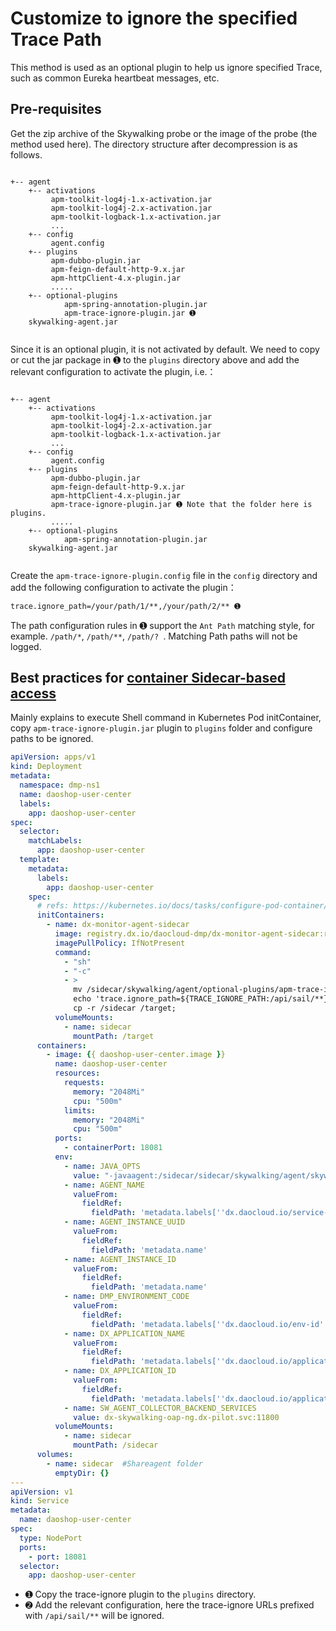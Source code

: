 # Customize to ignore the specified Trace Path

This method is used as an optional plugin to help us ignore specified Trace, such as common Eureka heartbeat messages, etc.

## Pre-requisites

Get the zip archive of the Skywalking probe or the image of the probe (the method used here). The directory structure after decompression is as follows.

```

+-- agent
    +-- activations
         apm-toolkit-log4j-1.x-activation.jar
         apm-toolkit-log4j-2.x-activation.jar
         apm-toolkit-logback-1.x-activation.jar
         ...
    +-- config
         agent.config  
    +-- plugins
         apm-dubbo-plugin.jar
         apm-feign-default-http-9.x.jar
         apm-httpClient-4.x-plugin.jar
         .....
    +-- optional-plugins
    		apm-spring-annotation-plugin.jar 
    		apm-trace-ignore-plugin.jar ➊
    skywalking-agent.jar
    
```

Since it is an optional plugin, it is not activated by default. We need to copy or cut the jar package in ➊ to the `plugins` directory above and add the relevant configuration to activate the plugin, i.e.：

```

+-- agent
    +-- activations
         apm-toolkit-log4j-1.x-activation.jar
         apm-toolkit-log4j-2.x-activation.jar
         apm-toolkit-logback-1.x-activation.jar
         ...
    +-- config
         agent.config  
    +-- plugins
         apm-dubbo-plugin.jar
         apm-feign-default-http-9.x.jar
         apm-httpClient-4.x-plugin.jar
         apm-trace-ignore-plugin.jar ➊ Note that the folder here is plugins.
         .....
    +-- optional-plugins
    		apm-spring-annotation-plugin.jar 
    skywalking-agent.jar
    
```

Create the `apm-trace-ignore-plugin.config` file in the `config` directory and add the following configuration to activate the plugin：

```txt
trace.ignore_path=/your/path/1/**,/your/path/2/** ➊
```

The path configuration rules in ➊ support the `Ant Path` matching style, for example.
`/path/*`, `/path/**`, `/path/? `. Matching Path paths will not be logged.

## Best practices for [container Sidecar-based access](docker-sidecar.md)

Mainly explains to execute Shell command in Kubernetes Pod initContainer, copy `apm-trace-ignore-plugin.jar` plugin to `plugins` folder and configure paths to be ignored.

```yml
apiVersion: apps/v1
kind: Deployment
metadata:
  namespace: dmp-ns1
  name: daoshop-user-center
  labels:
    app: daoshop-user-center
spec:
  selector:
    matchLabels:
      app: daoshop-user-center
  template:
    metadata:
      labels:
        app: daoshop-user-center
    spec:
      # refs: https://kubernetes.io/docs/tasks/configure-pod-container/configure-pod-initialization/
      initContainers:
        - name: dx-monitor-agent-sidecar
          image: registry.dx.io/daocloud-dmp/dx-monitor-agent-sidecar:release-2.3.0-0b0cbd1
          imagePullPolicy: IfNotPresent
          command: 
            - "sh"
            - "-c"
            - > 
              mv /sidecar/skywalking/agent/optional-plugins/apm-trace-ignore-plugin-8.3.0-SNAPSHOT.jar /sidecar/skywalking/agent/plugins; ➊
              echo 'trace.ignore_path=${TRACE_IGNORE_PATH:/api/sail/**}' >> /sidecar/skywalking/agent/config/apm-trace-ignore-plugin.config; ➋
              cp -r /sidecar /target; 
          volumeMounts:
            - name: sidecar
              mountPath: /target
      containers:
        - image: {{ daoshop-user-center.image }}
          name: daoshop-user-center
          resources:
            requests:
              memory: "2048Mi"
              cpu: "500m"
            limits:
              memory: "2048Mi"
              cpu: "500m"
          ports:
            - containerPort: 18081
          env:
            - name: JAVA_OPTS
              value: "-javaagent:/sidecar/sidecar/skywalking/agent/skywalking-agent.jar" 
            - name: AGENT_NAME 
              valueFrom:
                fieldRef:
                  fieldPath: 'metadata.labels[''dx.daocloud.io/service-name'']'
            - name: AGENT_INSTANCE_UUID
              valueFrom:
                fieldRef:
                  fieldPath: 'metadata.name'
            - name: AGENT_INSTANCE_ID
              valueFrom:
                fieldRef:
                  fieldPath: 'metadata.name'
            - name: DMP_ENVIRONMENT_CODE
              valueFrom:
                fieldRef:
                  fieldPath: 'metadata.labels[''dx.daocloud.io/env-id'']'
            - name: DX_APPLICATION_NAME
              valueFrom:
                fieldRef:
                  fieldPath: 'metadata.labels[''dx.daocloud.io/application-name'']'
            - name: DX_APPLICATION_ID
              valueFrom:
                fieldRef:
                  fieldPath: 'metadata.labels[''dx.daocloud.io/application-id'']'
            - name: SW_AGENT_COLLECTOR_BACKEND_SERVICES  
              value: dx-skywalking-oap-ng.dx-pilot.svc:11800
          volumeMounts:
            - name: sidecar
              mountPath: /sidecar
      volumes:
        - name: sidecar  #Shareagent folder
          emptyDir: {}
---
apiVersion: v1
kind: Service
metadata:
  name: daoshop-user-center
spec:
  type: NodePort
  ports:
    - port: 18081
  selector:
    app: daoshop-user-center
```

- ➊ Copy the trace-ignore plugin to the `plugins` directory.
- ➋ Add the relevant configuration, here the trace-ignore URLs prefixed with `/api/sail/**` will be ignored.
